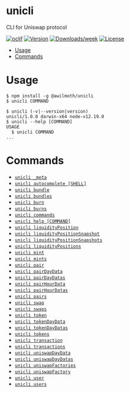 unicli
======

CLI for Uniswap protocol

[![oclif](https://img.shields.io/badge/cli-oclif-brightgreen.svg)](https://oclif.io)
[![Version](https://img.shields.io/npm/v/unicli.svg)](https://npmjs.org/package/unicli)
[![Downloads/week](https://img.shields.io/npm/dw/unicli.svg)](https://npmjs.org/package/unicli)
[![License](https://img.shields.io/npm/l/unicli.svg)](https://github.com/awilmoth/unicli/blob/master/package.json)

<!-- toc -->
* [Usage](#usage)
* [Commands](#commands)
<!-- tocstop -->
# Usage
<!-- usage -->
```sh-session
$ npm install -g @awilmoth/unicli
$ unicli COMMAND

$ unicli (-v|--version|version)
unicli/1.0.0 darwin-x64 node-v12.19.0
$ unicli --help [COMMAND]
USAGE
  $ unicli COMMAND
...
```
<!-- usagestop -->
# Commands
<!-- commands -->
* [`unicli _meta`](#unicli-_meta)
* [`unicli autocomplete [SHELL]`](#unicli-autocomplete-shell)
* [`unicli bundle`](#unicli-bundle)
* [`unicli bundles`](#unicli-bundles)
* [`unicli burn`](#unicli-burn)
* [`unicli burns`](#unicli-burns)
* [`unicli commands`](#unicli-commands)
* [`unicli help [COMMAND]`](#unicli-help-command)
* [`unicli liquidityPosition`](#unicli-liquidityposition)
* [`unicli liquidityPositionSnapshot`](#unicli-liquiditypositionsnapshot)
* [`unicli liquidityPositionSnapshots`](#unicli-liquiditypositionsnapshots)
* [`unicli liquidityPositions`](#unicli-liquiditypositions)
* [`unicli mint`](#unicli-mint)
* [`unicli mints`](#unicli-mints)
* [`unicli pair`](#unicli-pair)
* [`unicli pairDayData`](#unicli-pairdaydata)
* [`unicli pairDayDatas`](#unicli-pairdaydatas)
* [`unicli pairHourData`](#unicli-pairhourdata)
* [`unicli pairHourDatas`](#unicli-pairhourdatas)
* [`unicli pairs`](#unicli-pairs)
* [`unicli swap`](#unicli-swap)
* [`unicli swaps`](#unicli-swaps)
* [`unicli token`](#unicli-token)
* [`unicli tokenDayData`](#unicli-tokendaydata)
* [`unicli tokenDayDatas`](#unicli-tokendaydatas)
* [`unicli tokens`](#unicli-tokens)
* [`unicli transaction`](#unicli-transaction)
* [`unicli transactions`](#unicli-transactions)
* [`unicli uniswapDayData`](#unicli-uniswapdaydata)
* [`unicli uniswapDayDatas`](#unicli-uniswapdaydatas)
* [`unicli uniswapFactories`](#unicli-uniswapfactories)
* [`unicli uniswapFactory`](#unicli-uniswapfactory)
* [`unicli user`](#unicli-user)
* [`unicli users`](#unicli-users)
<!-- commandsstop -->
